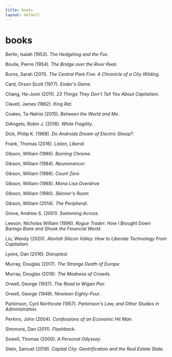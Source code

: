 ```yaml
---
title: books
layout: default
---
```

books
=====

Berlin, Isaiah (1953). *The Hedgehog and the Fox*.

Boulle, Pierre (1954). *The Bridge over the River Kwai*.

Burns, Sarah (2011). *The Central Park Five: A Chronicle of a City Wilding*.

Card, Orson Scott (1977). *Ender's Game*.

Chang, Ha-Joon (2011). *23 Things They Don't Tell You About Capitalism*.

Clavell, James (1962). *King Rat*.

Coates, Ta-Nehisi (2015). *Between the World and Me*.

DiAngelo, Robin J. (2018). *White Fragility*.

Dick, Philip K. (1968). *Do Androids Dream of Electric Sheep?*.

Frank, Thomas (2016). *Listen, Liberal*.

Gibson, William (1986). *Burning Chrome*.

Gibson, William (1984). *Neuromancer*.

Gibson, William (1986). *Count Zero*

Gibson, William (1988). *Mona Lisa Overdrive*

Gibson, William (1990). *Skinner's Room*

Gibson, William (2014). *The Peripheral*.

Grove, Andrew S. (2001). *Swimming Across*.

Leeson, Nicholas William (1996). *Rogue Trader: How I Brought Down Barings Bank and Shook the Financial World*.

Liu, Wendy (2020). *Abolish Silicon Valley: How to Liberate Technology From Capitalism*.

Lyons, Dan (2016). *Disrupted*.

Murray, Douglas (2017). *The Strange Death of Europe*.

Murray, Douglas (2019). *The Madness of Crowds*.

Orwell, George (1937). *The Road to Wigan Pier*.

Orwell, George (1949). *Nineteen Eighty-Four*.

Parkinson, Cyril Northcote (1957). *Parkinson's Law, and Other Studies in Administration*.

Perkins, John (2004). *Confessions of an Economic Hit Man*.

Simmons, Dan (2011). *Flashback*.

Sowell, Thomas (2000). *A Personal Odyssey*.

Stein, Samuel (2019). *Capital City: Gentrification and the Real Estate State*.
